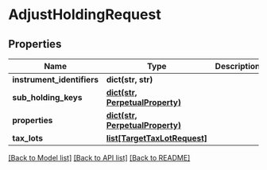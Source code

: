 # AdjustHoldingRequest

## Properties
Name | Type | Description | Notes
------------ | ------------- | ------------- | -------------
**instrument_identifiers** | **dict(str, str)** |  | 
**sub_holding_keys** | [**dict(str, PerpetualProperty)**](PerpetualProperty.md) |  | [optional] 
**properties** | [**dict(str, PerpetualProperty)**](PerpetualProperty.md) |  | [optional] 
**tax_lots** | [**list[TargetTaxLotRequest]**](TargetTaxLotRequest.md) |  | 

[[Back to Model list]](../README.md#documentation-for-models) [[Back to API list]](../README.md#documentation-for-api-endpoints) [[Back to README]](../README.md)


